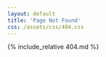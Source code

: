 ```yaml
---
layout: default
title: 'Page Not Found'
css: /assets/css/404.css
---
```


{% include_relative 404.md %}
